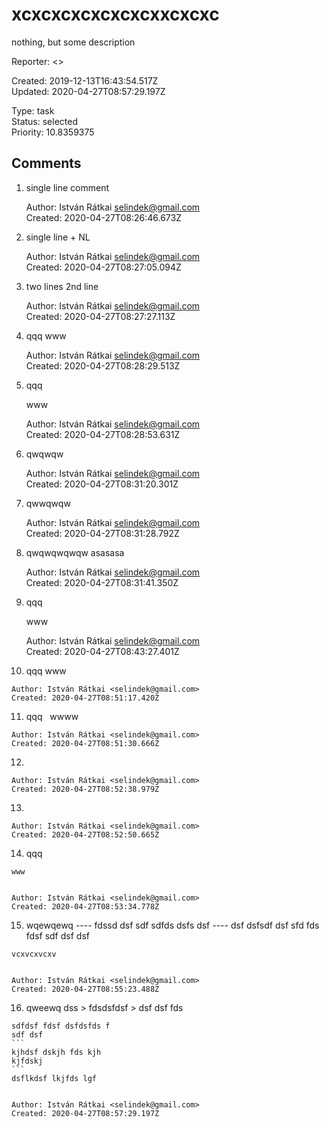 # xcxcxcxcxcxcxcxxcxcxc

nothing, but some description

Reporter: <>  

Created: 2019-12-13T16:43:54.517Z  
Updated: 2020-04-27T08:57:29.197Z

Type: task  
Status: selected  
Priority: 10.8359375

## Comments
1.  single line comment

    Author: István Rátkai <selindek@gmail.com>  
    Created: 2020-04-27T08:26:46.673Z  

2.  single line + NL

    Author: István Rátkai <selindek@gmail.com>  
    Created: 2020-04-27T08:27:05.094Z  

3.  two lines
    2nd line

    Author: István Rátkai <selindek@gmail.com>  
    Created: 2020-04-27T08:27:27.113Z  

4.  qqq
    www

    Author: István Rátkai <selindek@gmail.com>  
    Created: 2020-04-27T08:28:29.513Z  

5.  qqq
    
    www

    Author: István Rátkai <selindek@gmail.com>  
    Created: 2020-04-27T08:28:53.631Z  

6.  qwqwqw

    Author: István Rátkai <selindek@gmail.com>  
    Created: 2020-04-27T08:31:20.301Z  

7.  qwwqwqw

    Author: István Rátkai <selindek@gmail.com>  
    Created: 2020-04-27T08:31:28.792Z  

8.  qwqwqwqwqw
    asasasa

    Author: István Rátkai <selindek@gmail.com>  
    Created: 2020-04-27T08:31:41.350Z  

9.  qqq
    
        
    
    www

    Author: István Rátkai <selindek@gmail.com>  
    Created: 2020-04-27T08:43:27.401Z  

10.  qqq
    www
    

    Author: István Rátkai <selindek@gmail.com>  
    Created: 2020-04-27T08:51:17.420Z  

11.  qqq&nbsp;&nbsp;
    wwww
    

    Author: István Rátkai <selindek@gmail.com>  
    Created: 2020-04-27T08:51:30.666Z  

12.  &nbsp;
    

    Author: István Rátkai <selindek@gmail.com>  
    Created: 2020-04-27T08:52:38.979Z  

13.  
    
    

    Author: István Rátkai <selindek@gmail.com>  
    Created: 2020-04-27T08:52:50.665Z  

14.  qqq
    
    www
    

    Author: István Rátkai <selindek@gmail.com>  
    Created: 2020-04-27T08:53:34.778Z  

15.  wqewqewq
    ----
    fdssd dsf sdf
    sdfds
    dsfs
    dsf
    ----
    dsf dsfsdf dsf sfd fds fdsf
    sdf dsf dsf
    
    vcxvcxvcxv
    

    Author: István Rátkai <selindek@gmail.com>  
    Created: 2020-04-27T08:55:23.488Z  

16.  qweewq dss
    &gt; fdsdsfdsf
    &gt; dsf dsf fds
    
    sdfdsf fdsf dsfdsfds f
    sdf dsf
    ```
    kjhdsf dskjh fds kjh
    kjfdskj
    ```
    dsflkdsf lkjfds lgf
    

    Author: István Rátkai <selindek@gmail.com>  
    Created: 2020-04-27T08:57:29.197Z  
